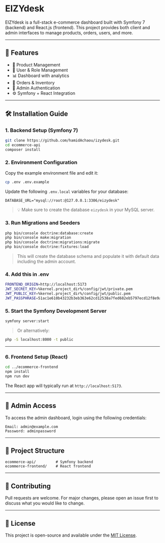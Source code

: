 # EIZYdesk

EIZYdesk is a full-stack e-commerce dashboard built with Symfony 7 (backend) and React.js (frontend). This project provides both client and admin interfaces to manage products, orders, users, and more.

---

## 🚀 Features

- 🛒 Product Management  
- 👥 User & Role Management  
- 📊 Dashboard with analytics  
- 🧾 Orders & Inventory  
- 🔐 Admin Authentication  
- ⚙️ Symfony + React Integration

---

## 🛠️ Installation Guide

### 1. Backend Setup (Symfony 7)

```bash
git clone https://github.com/hamidAchaou/izydesk.git
cd ecommerce-api
composer install
```

### 2. Environment Configuration

Copy the example environment file and edit it:

```bash
cp .env .env.example
```

Update the following `.env.local` variables for your database:

```
DATABASE_URL="mysql://root:@127.0.0.1:3306/eizydesk"
```

> 💡 Make sure to create the database `eizydesk` in your MySQL server.

### 3. Run Migrations and Seeders

```bash
php bin/console doctrine:database:create
php bin/console make:migration
php bin/console doctrine:migrations:migrate
php bin/console doctrine:fixtures:load
```

> This will create the database schema and populate it with default data including the admin account.

### 4. Add this in .env

```bash
FRONTEND_ORIGIN=http://localhost:5173
JWT_SECRET_KEY=%kernel.project_dir%/config/jwt/private.pem
JWT_PUBLIC_KEY=%kernel.project_dir%/config/jwt/public.pem
JWT_PASSPHRASE=51ac1e610b43232b3eb363e62cd12538a7fed682eb5797ecd12f8e9a97f13e3e
```
### 5. Start the Symfony Development Server

```bash
symfony server:start
```

> Or alternatively:

```bash
php -S localhost:8000 -t public
```

---

### 6. Frontend Setup (React)

```bash
cd ../ecommerce-frontend
npm install
npm run dev
```

The React app will typically run at `http://localhost:5173`.

---

## 🔐 Admin Access

To access the admin dashboard, login using the following credentials:

```
Email: admin@example.com
Password: adminpassword
```

---

## 📂 Project Structure

```
ecommerce-api/         # Symfony backend
ecommerce-frontend/    # React frontend
```

---

## 📢 Contributing

Pull requests are welcome. For major changes, please open an issue first to discuss what you would like to change.

---

## 📄 License

This project is open-source and available under the [MIT License](LICENSE).